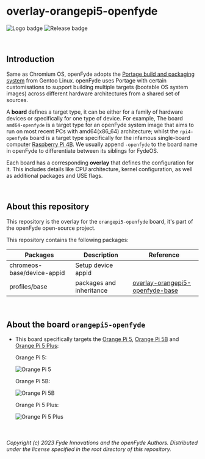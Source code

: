 # overlay-orangepi5-openfyde

![Logo badge](https://img.shields.io/endpoint?url=https%3A%2F%2Fopenfyde-badge-wivuxrq8xzvh.runkit.sh%2F) ![Release badge](https://img.shields.io/github/v/release/openFyde/overlay-orangepi5-openfyde?label=latest%20release%20image)


<br>

## Introduction
Same as Chromium OS, openFyde adopts the [Portage build and packaging system](https://wiki.gentoo.org/wiki/Portage) from Gentoo Linux. openFyde uses Portage with certain customisations to support building multiple targets (bootable OS system images) across different hardware architectures from a shared set of sources.

A **board** defines a target type, it can be either for a family of hardware devices or specifically for one type of device. For example, The board `amd64-openfyde` is a target type for an openFyde system image that aims to run on most recent PCs with amd64(x86_64) architecture; whilst the `rpi4-openfyde` board is a target type specifically for the infamous single-board computer [Raspberry Pi 4B](https://www.raspberrypi.com/products/raspberry-pi-4-model-b/). We usually append `-openfyde` to the board name in openFyde to differentiate between its siblings for FydeOS.

Each board has a corresponding **overlay** that defines the configuration for it. This includes details like CPU architecture, kernel configuration, as well as additional packages and USE flags.

<br>

## About this repository
This repository is the overlay for the `orangepi5-openfyde` board, it's part of the openFyde open-source project.

This repository contains the following packages:


| Packages                   | Description              | Reference                                                                                      |
|----------------------------|--------------------------|------------------------------------------------------------------------------------------------|
| chromeos-base/device-appid | Setup device appid       |                                                                                                |
| profiles/base              | packages and inheritance | [overlay-orangepi5-openfyde-base](https://github.com/openFyde/overlay-orangepi5-openfyde-base) |

<br>

## About the board `orangepi5-openfyde`
 - This board specifically targets the [Orange Pi 5](http://www.orangepi.org/html/hardWare/computerAndMicrocontrollers/details/Orange-Pi-5.html), [Orange Pi 5B](http://www.orangepi.org/html/hardWare/computerAndMicrocontrollers/details/Orange-Pi-5B.html) and [Orange Pi 5 Plus](http://www.orangepi.org/html/hardWare/computerAndMicrocontrollers/details/Orange-Pi-5-plus.html):
 
    Orange Pi 5:
    
    ![Orange Pi 5](http://www.orangepi.org/img/orange-pi-5-banner-img.png)
    
    Orange Pi 5B:
    
    ![Orange Pi 5B](http://www.orangepi.org/img/icon-5B-0.png)
    
    
    Orange Pi 5 Plus:
    
    ![Orange Pi 5 Plus](http://www.orangepi.org/img/pi5-plus/pi5-plus-5.png)

<br>

###### Copyright (c) 2023 Fyde Innovations and the openFyde Authors. Distributed under the license specified in the root directory of this repository.
